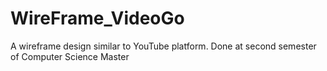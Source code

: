 # WireFrame_VideoGo
 A wireframe design similar to YouTube platform. Done at second semester of Computer Science Master
